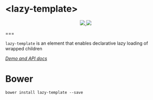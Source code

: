# \<lazy-template\>

<p align="center">
    <a href="https://www.gitcheese.com/app/#/projects/2cfce303-101b-42cd-aef2-424a6534b781/pledges/create">
        <img src="https://api.gitcheese.com/v1/projects/2cfce303-101b-42cd-aef2-424a6534b781/badges"></img>
    </a>
    <img src="https://img.shields.io/bower/v/lazy-template.svg?style=flat-square"></img>
</p>

===

`lazy-template` is an element that enables declarative lazy loading of wrapped children

_[Demo and API docs](http://mgibas.github.io/lazy-template/components/lazy-template/)_

# Bower
```bower install lazy-template --save```
